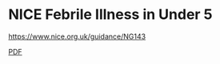 # NICE Febrile Illness in Under 5

https://www.nice.org.uk/guidance/NG143

[PDF](attachments/NICE%20fever%20under%205.pdf)